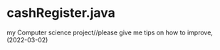 # cashRegister.java
my Computer science project//please give me tips on how to improve, (2022-03-02)
